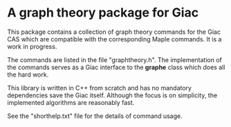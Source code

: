 # A graph theory package for Giac

This package contains a collection of graph theory commands for the Giac CAS which are compatible with the corresponding Maple commands. It is a work in progress.

The commands are listed in the file "graphtheory.h". The implementation of the commands serves as a Giac interface to the **graphe** class which does all the hard work.

This library is written in C++ from scratch and has no mandatory dependencies save the Giac itself. Although the focus is on simplicity, the implemented algorithms are reasonably fast.

See the "shorthelp.txt" file for the details of command usage.
